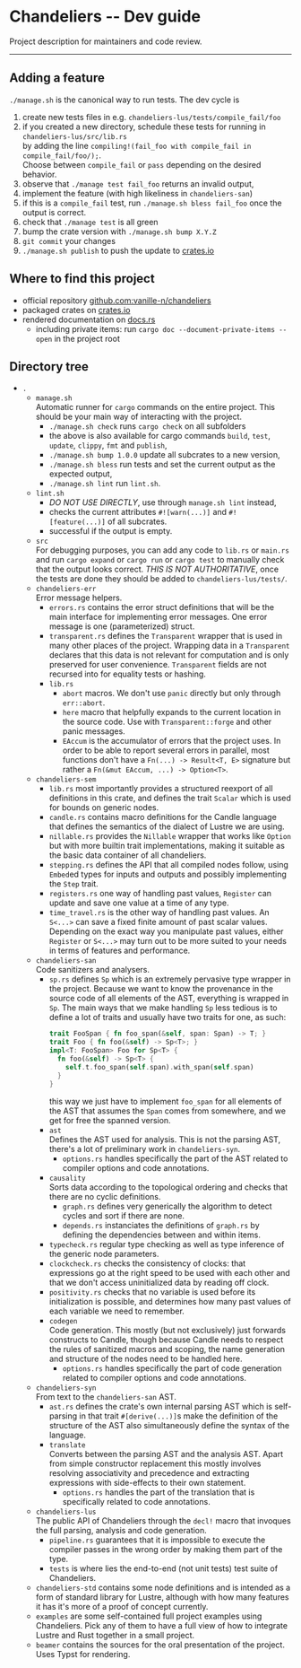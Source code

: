 # Chandeliers -- Dev guide

Project description for maintainers and code review.

---

## Adding a feature

`./manage.sh` is the canonical way to run tests.
The dev cycle is
1. create new tests files in e.g. `chandeliers-lus/tests/compile_fail/foo`
2. if you created a new directory, schedule these tests for running in `chandeliers-lus/src/lib.rs` <br>
  by adding the line `compiling!(fail_foo with compile_fail in compile_fail/foo/);`. <br>
  Choose between `compile_fail` or `pass` depending on the desired behavior.
3. observe that `./manage test fail_foo` returns an invalid output,
4. implement the feature (with high likeliness in `chandeliers-san`)
5. if this is a `compile_fail` test, run `./manage.sh bless fail_foo` once
   the output is correct.
6. check that `./manage test` is all green
7. bump the crate version with `./manage.sh bump X.Y.Z`
8. `git commit` your changes
9. `./manage.sh publish` to push the update to [crates.io](https://crates.io)

## Where to find this project

- official repository [github.com:vanille-n/chandeliers](https://github.com/vanille-n/chandeliers)
- packaged crates on [crates.io](https://crates.io/search?q=chandeliers%20lustre)
- rendered documentation on [docs.rs](https://docs.rs/releases/search?query=chandeliers+lustre&sort=relevance)
    - including private items: run `cargo doc --document-private-items --open` in the project root

## Directory tree

- `.`
    - `manage.sh` <br>
        Automatic runner for `cargo` commands on the entire project.
        This should be your main way of interacting with the project.
        - `./manage.sh check` runs `cargo check` on all subfolders
        - the above is also available for cargo commands `build`, `test`, `update`, `clippy`, `fmt` and `publish`,
        - `./manage.sh bump 1.0.0` update all subcrates to a new version,
        - `./manage.sh bless` run tests and set the current output as the expected output,
        - `./manage.sh lint` run `lint.sh`.
    - `lint.sh` <br>
        - *DO NOT USE DIRECTLY*, use through `manage.sh lint` instead,
        - checks the current attributes `#![warn(...)]` and `#![feature(...)]` of all subcrates.
        - successful if the output is empty.
    - `src` <br>
        For debugging purposes, you can add any code to `lib.rs` or `main.rs` and
        run `cargo expand` or `cargo run` or `cargo test` to manually check that the output
        looks correct. *THIS IS NOT AUTHORITATIVE*, once the tests are done they should be
        added to `chandeliers-lus/tests/`.
    - `chandeliers-err` <br>
        Error message helpers.
        - `errors.rs` contains the error struct definitions that will be the main interface
          for implementing error messages. One error message is one (parameterized) struct.
        - `transparent.rs` defines the `Transparent` wrapper that is used in many other
          places of the project. Wrapping data in a `Transparent` declares that this data
          is not relevant for computation and is only preserved for user convenience.
          `Transparent` fields are not recursed into for equality tests or hashing.
        - `lib.rs` <br>
            - `abort` macros. We don't use `panic` directly but only through `err::abort`.
            - `here` macro that helpfully expands to the current location in the source code.
              Use with `Transparent::forge` and other panic messages.
            - `EAccum` is the accumulator of errors that the project uses. In order
              to be able to report several errors in parallel, most functions don't have
              a `Fn(...) -> Result<T, E>` signature but rather a `Fn(&mut EAccum, ...) -> Option<T>`.
    - `chandeliers-sem` <br>
        - `lib.rs` most importantly provides a structured reexport of all definitions in this crate,
          and defines the trait `Scalar` which is used for bounds on generic nodes.
        - `candle.rs` contains macro definitions for the Candle language that defines the semantics
          of the dialect of Lustre we are using.
        - `nillable.rs` provides the `Nillable` wrapper that works like `Option` but with
          more builtin trait implementations, making it suitable as the basic data container
          of all chandeliers.
        - `stepping.rs` defines the API that all compiled nodes follow, using `Embed`ed types
          for inputs and outputs and possibly implementing the `Step` trait.
        - `registers.rs` one way of handling past values, `Register` can update and save
          one value at a time of any type.
        - `time_travel.rs` is the other way of handling past values. An `S<...>` can save
          a fixed finite amount of past scalar values. Depending on the exact way you
          manipulate past values, either `Register` or `S<...>` may turn out to be more
          suited to your needs in terms of features and performance.
    - `chandeliers-san` <br>
        Code sanitizers and analysers.
        - `sp.rs` defines `Sp` which is an extremely pervasive type wrapper in the project.
          Because we want to know the provenance in the source code of all elements of the AST,
          everything is wrapped in `Sp`.
          The main ways that we make handling `Sp` less tedious is to define a lot of traits
          and usually have two traits for one, as such:
          ```rs
          trait FooSpan { fn foo_span(&self, span: Span) -> T; }
          trait Foo { fn foo(&self) -> Sp<T>; }
          impl<T: FooSpan> Foo for Sp<T> {
            fn foo(&self) -> Sp<T> {
              self.t.foo_span(self.span).with_span(self.span)
            }
          }
          ```
          this way we just have to implement `foo_span` for all elements of the
          AST that assumes the `Span` comes from somewhere, and we get for free
          the spanned version.
        - `ast` <br>
            Defines the AST used for analysis. This is not the parsing AST, there's a lot
            of preliminary work in `chandeliers-syn`.
            - `options.rs` handles specifically the part of the AST related to
              compiler options and code annotations.
        - `causality` <br>
            Sorts data according to the topological ordering and checks that there are no
            cyclic definitions.
            - `graph.rs` defines very generically the algorithm to detect cycles and sort if there
              are none.
            - `depends.rs` instanciates the definitions of `graph.rs` by defining the dependencies
              between and within items.
        - `typecheck.rs` regular type checking as well as type inference of the generic node parameters.
        - `clockcheck.rs` checks the consistency of clocks: that expressions go at the right speed
            to be used with each other and that we don't access uninitialized data by reading off clock.
        - `positivity.rs` checks that no variable is used before its initialization is possible,
            and determines how many past values of each variable we need to remember.
        - `codegen` <br>
            Code generation. This mostly (but not exclusively) just forwards constructs
            to Candle, though because Candle needs to respect the rules of sanitized macros
            and scoping, the name generation and structure of the nodes need to be handled here.
            - `options.rs` handles specifically the part of code generation related
              to compiler options and code annotations.
    - `chandeliers-syn` <br>
        From text to the `chandeliers-san` AST.
        - `ast.rs` defines the crate's own internal parsing AST which is self-parsing
          in that trait `#[derive(...)]`s make the definition of the structure of the AST
          also simultaneously define the syntax of the language.
        - `translate` <br>
            Converts between the parsing AST and the analysis AST. Apart from simple
            constructor replacement this mostly involves resolving associativity
            and precedence and extracting expressions with side-effects to their
            own statement.
            - `options.rs` handles the part of the translation that is specifically
              related to code annotations.
    - `chandeliers-lus` <br>
        The public API of Chandeliers through the `decl!` macro that invoques
        the full parsing, analysis and code generation.
        - `pipeline.rs` guarantees that it is impossible to execute the compiler
          passes in the wrong order by making them part of the type.
        - `tests` is where lies the end-to-end (not unit tests) test suite of
          Chandeliers.
    - `chandeliers-std` contains some node definitions and is intended as a form
       of standard library for Lustre, although with how many features it has it's
       more of a proof of concept currently.
    - `examples` are some self-contained full project examples using Chandeliers.
      Pick any of them to have a full view of how to integrate Lustre and Rust
      together in a small project.
    - `beamer` contains the sources for the oral presentation of the project.
      Uses Typst for rendering.











